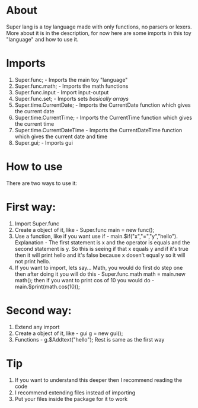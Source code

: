 # About
Super lang is a toy language made with only functions, no parsers or lexers. More about it is in the description, for now here are some imports in this toy "language" and how to use it.
# Imports
1. Super.func; - Imports the main toy "language"
2. Super.func.math; - Imports the math functions
3. Super.func.input - Import input-output
4. Super.func.set; - Imports sets *basically arrays*
5. Super.time.CurrentDate; - Imports the CurrentDate function which gives the current date
6. Super.time.CurrentTime; - Imports the CurrentTime function which gives the current time
7. Super.time.CurrentDateTime - Imports the CurrentDateTime function which gives the current date and time
8. Super.gui; - Imports gui
# How to use
There are two ways to use it:
# First way:
1. Import Super.func
2. Create a object of it, like - Super.func main = new func();
3. Use a function, like if you want use if - main.$if("x","=","y","hello"). Explanation - The first statement is x and the operator is equals and the second statement is y. So this is seeing if that x equals y and if it's true then it will print hello and it's false because x dosen't equal y so it will not print hello.
4. If you want to import, lets say... Math, you would do first do step one then after doing it you will do this - Super.func.math math = main.new math(); then if you want to print cos of 10 you would do - main.$print(math.cos(10));
# Second way:
1. Extend any import
2. Create a object of it, like - gui g = new gui();
3. Functions - g.$Addtext("hello");
Rest is same as the first way
# Tip
1. If you want to understand this deeper then I recommend reading the code
2. I recommend extending files instead of importing
3. Put your files inside the package for it to work
